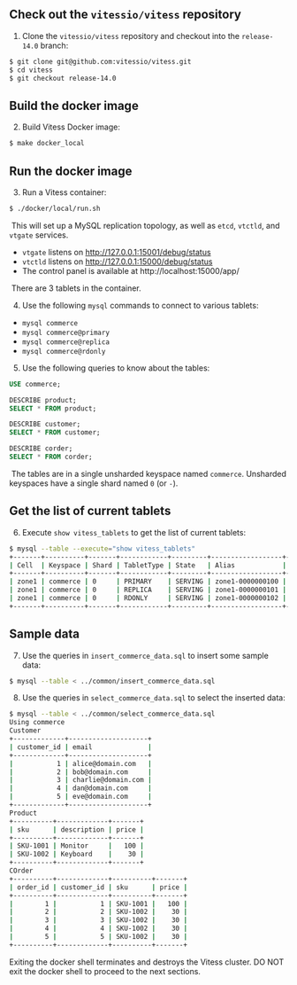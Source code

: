 ## Check out the `vitessio/vitess` repository

1. Clone the `vitessio/vitess` repository and checkout into the `release-14.0` branch:

```bash
$ git clone git@github.com:vitessio/vitess.git
$ cd vitess
$ git checkout release-14.0
```

## Build the docker image

2. Build Vitess Docker image:

```bash
$ make docker_local
```

## Run the docker image

3. Run a Vitess container:

```bash
$ ./docker/local/run.sh
```

​	This will set up a MySQL replication topology, as well as `etcd`, `vtctld`, and `vtgate` services.

  - `vtgate` listens on http://127.0.0.1:15001/debug/status
  - `vtctld` listens on http://127.0.0.1:15000/debug/status
  - The control panel is available at http://localhost:15000/app/


​	There are 3 tablets in the container.

4. Use the following `mysql` commands to connect to various tablets:

- `mysql commerce`
- `mysql commerce@primary`
- `mysql commerce@replica`
- `mysql commerce@rdonly`

5. Use the following queries to know about the tables:

```sql
USE commerce;

DESCRIBE product;
SELECT * FROM product;

DESCRIBE customer;
SELECT * FROM customer;

DESCRIBE corder;
SELECT * FROM corder;
```

​	The tables are in a single unsharded keyspace named `commerce`. Unsharded keyspaces have a single shard named `0` (or `-`).

## Get the list of current tablets

6. Execute `show vitess_tablets` to get the list of current tablets:

```bash
$ mysql --table --execute="show vitess_tablets"
+-------+----------+-------+------------+---------+------------------+-----------+----------------------+
| Cell  | Keyspace | Shard | TabletType | State   | Alias            | Hostname  | PrimaryTermStartTime |
+-------+----------+-------+------------+---------+------------------+-----------+----------------------+
| zone1 | commerce | 0     | PRIMARY    | SERVING | zone1-0000000100 | localhost | 2022-08-08T00:37:21Z |
| zone1 | commerce | 0     | REPLICA    | SERVING | zone1-0000000101 | localhost |                      |
| zone1 | commerce | 0     | RDONLY     | SERVING | zone1-0000000102 | localhost |                      |
+-------+----------+-------+------------+---------+------------------+-----------+----------------------+
```

## Sample data

7. Use the queries in `insert_commerce_data.sql` to insert some sample data:

```bash
$ mysql --table < ../common/insert_commerce_data.sql
```

8. Use the queries in `select_commerce_data.sql` to select the inserted data:

```bash
$ mysql --table < ../common/select_commerce_data.sql
Using commerce
Customer
+-------------+--------------------+
| customer_id | email              |
+-------------+--------------------+
|           1 | alice@domain.com   |
|           2 | bob@domain.com     |
|           3 | charlie@domain.com |
|           4 | dan@domain.com     |
|           5 | eve@domain.com     |
+-------------+--------------------+
Product
+----------+-------------+-------+
| sku      | description | price |
+----------+-------------+-------+
| SKU-1001 | Monitor     |   100 |
| SKU-1002 | Keyboard    |    30 |
+----------+-------------+-------+
COrder
+----------+-------------+----------+-------+
| order_id | customer_id | sku      | price |
+----------+-------------+----------+-------+
|        1 |           1 | SKU-1001 |   100 |
|        2 |           2 | SKU-1002 |    30 |
|        3 |           3 | SKU-1002 |    30 |
|        4 |           4 | SKU-1002 |    30 |
|        5 |           5 | SKU-1002 |    30 |
+----------+-------------+----------+-------+
```

Exiting the docker shell terminates and destroys the Vitess cluster. DO NOT exit the docker shell to proceed to the next sections.
